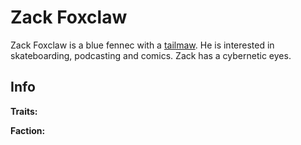 # Zack Foxclaw

Zack Foxclaw is a blue fennec with a [tailmaw](./../../../universe/tailmaw.md). He is interested in skateboarding, podcasting and comics. Zack has a cybernetic eyes.

## Info

**Traits:**

**Faction:**